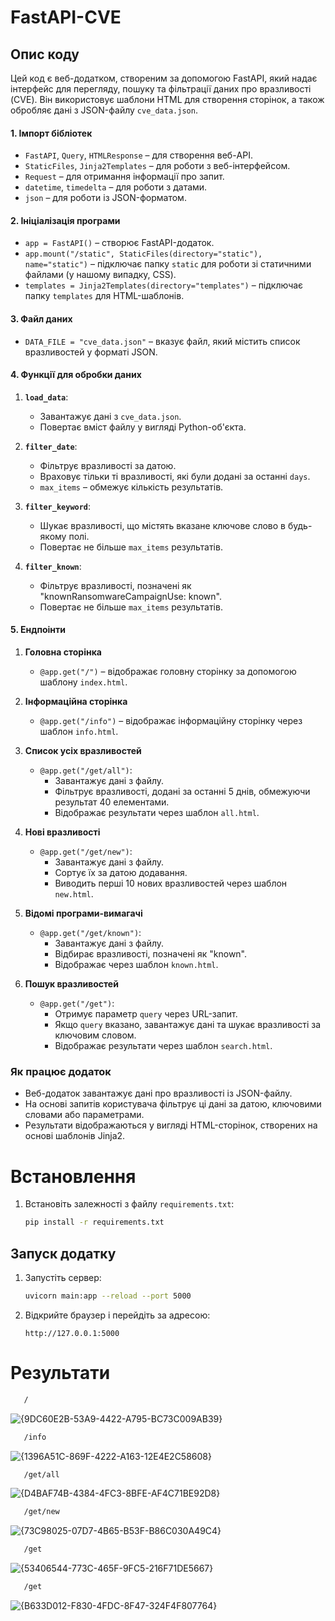 # FastAPI-CVE

## Опис коду

Цей код є веб-додатком, створеним за допомогою FastAPI, який надає інтерфейс для перегляду, пошуку та фільтрації даних про вразливості (CVE). Він використовує шаблони HTML для створення сторінок, а також обробляє дані з JSON-файлу `cve_data.json`. 

#### 1. **Імпорт бібліотек**
- `FastAPI`, `Query`, `HTMLResponse` – для створення веб-API.
- `StaticFiles`, `Jinja2Templates` – для роботи з веб-інтерфейсом.
- `Request` – для отримання інформації про запит.
- `datetime`, `timedelta` – для роботи з датами.
- `json` – для роботи із JSON-форматом.

#### 2. **Ініціалізація програми**
- `app = FastAPI()` – створює FastAPI-додаток.
- `app.mount("/static", StaticFiles(directory="static"), name="static")` – підключає папку `static` для роботи зі статичними файлами (у нашому випадку, CSS).
- `templates = Jinja2Templates(directory="templates")` – підключає папку `templates` для HTML-шаблонів.

#### 3. **Файл даних**
- `DATA_FILE = "cve_data.json"` – вказує файл, який містить список вразливостей у форматі JSON.

#### 4. **Функції для обробки даних**
1. **`load_data`**:  
   - Завантажує дані з `cve_data.json`.
   - Повертає вміст файлу у вигляді Python-об'єкта.

2. **`filter_date`**:  
   - Фільтрує вразливості за датою.  
   - Враховує тільки ті вразливості, які були додані за останні `days`.  
   - `max_items` – обмежує кількість результатів.

3. **`filter_keyword`**:  
   - Шукає вразливості, що містять вказане ключове слово в будь-якому полі.  
   - Повертає не більше `max_items` результатів.

4. **`filter_known`**:  
   - Фільтрує вразливості, позначені як "knownRansomwareCampaignUse: known".  
   - Повертає не більше `max_items` результатів.

#### 5. **Ендпоінти**
1. **Головна сторінка**  
   - `@app.get("/")` – відображає головну сторінку за допомогою шаблону `index.html`.

2. **Інформаційна сторінка**  
   - `@app.get("/info")` – відображає інформаційну сторінку через шаблон `info.html`.

3. **Список усіх вразливостей**  
   - `@app.get("/get/all")`:  
     - Завантажує дані з файлу.  
     - Фільтрує вразливості, додані за останні 5 днів, обмежуючи результат 40 елементами.  
     - Відображає результати через шаблон `all.html`.  

4. **Нові вразливості**  
   - `@app.get("/get/new")`:  
     - Завантажує дані з файлу.  
     - Сортує їх за датою додавання.  
     - Виводить перші 10 нових вразливостей через шаблон `new.html`.

5. **Відомі програми-вимагачі**  
   - `@app.get("/get/known")`:  
     - Завантажує дані з файлу.  
     - Відбирає вразливості, позначені як "known".  
     - Відображає через шаблон `known.html`.

6. **Пошук вразливостей**  
   - `@app.get("/get")`:  
     - Отримує параметр `query` через URL-запит.  
     - Якщо `query` вказано, завантажує дані та шукає вразливості за ключовим словом.  
     - Відображає результати через шаблон `search.html`.


### Як працює додаток
- Веб-додаток завантажує дані про вразливості із JSON-файлу.  
- На основі запитів користувача фільтрує ці дані за датою, ключовими словами або параметрами.  
- Результати відображаються у вигляді HTML-сторінок, створених на основі шаблонів Jinja2.  



# Встановлення  

1. Встановіть залежності з файлу `requirements.txt`:  
   ```bash
   pip install -r requirements.txt
   ```  

## Запуск додатку  
1. Запустіть сервер:
   ```bash
   uvicorn main:app --reload --port 5000
   ```
2. Відкрийте браузер і перейдіть за адресою:  
   ```
   http://127.0.0.1:5000
   ```  



# Результати

```bash
   /
``` 

![{9DC60E2B-53A9-4422-A795-BC73C009AB39}](https://github.com/user-attachments/assets/191c4d01-81fa-4e06-b011-171fee74fdd8)


```bash
   /info
``` 

![{1396A51C-869F-4222-A163-12E4E2C58608}](https://github.com/user-attachments/assets/c88ef91f-2e13-4eb2-be35-531c5c4e0159)


```bash
   /get/all
``` 

![{D4BAF74B-4384-4FC3-8BFE-AF4C71BE92D8}](https://github.com/user-attachments/assets/d50374f6-52a2-450a-83e6-f9c2bd165f2d)



```bash
   /get/new
``` 

![{73C98025-07D7-4B65-B53F-B86C030A49C4}](https://github.com/user-attachments/assets/90211395-d126-41fa-b9d8-ae37e4dc0371)



```bash
   /get
``` 

![{53406544-773C-465F-9FC5-216F71DE5667}](https://github.com/user-attachments/assets/81b9cdca-8b89-4edb-af63-a32fde3052fc)



```bash
   /get
``` 

![{B633D012-F830-4FDC-8F47-324F4F807764}](https://github.com/user-attachments/assets/8b13a7e3-1874-4b00-b2c7-72b68ede8c3d)
